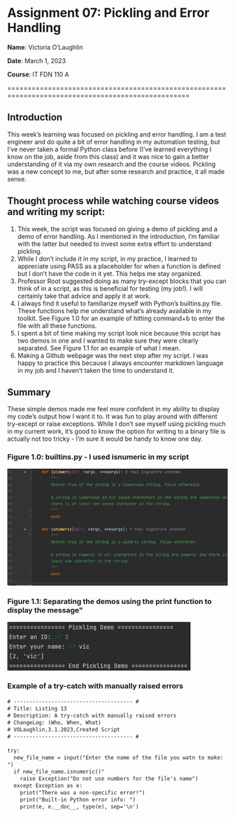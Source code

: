 # Assignment 07: Pickling and Error Handling
**Name**: Victoria O’Laughlin

**Date**: March 1, 2023

**Course**: IT FDN 110 A

===================================================================================================
## Introduction

This week’s learning was focused on pickling and error handling. I am a test engineer and do quite a bit of error handling in my automation testing, but I’ve never taken a formal Python class before (I’ve learned everything I know on the job, aside from this class) and it was nice to gain a better understanding of it via my own research and the course videos. Pickling was a new concept to me, but after some research and practice, it all made sense.

## Thought process while watching course videos and writing my script:

1. This week, the script was focused on giving a demo of pickling and a demo of error handling. As I mentioned in the introduction, I’m familiar with the latter but needed to invest some extra effort to understand pickling. 
2. While I don’t include it in my script, in my practice, I learned to appreciate using PASS as a placeholder for when a function is defined but I don’t have the code in it yet. This helps me stay organized. 
3. Professor Root suggested doing as many try-except blocks that you can think of in a script, as this is beneficial for testing (my job!). I will certainly take that advice and apply it at work.
4. I always find it useful to familiarize myself with Python’s builtins.py file. These functions help me understand what’s already available in my toolkit. See Figure 1.0 for an example of hitting command+b to enter the file with all these functions. 
5. I spent a bit of time making my script look nice because this script has two demos in one and I wanted to make sure they were clearly separated. See Figure 1.1 for an example of what I mean.
6. Making a Github webpage was the next step after my script. I was happy to practice this because I always encounter markdown language in my job and I haven’t taken the time to understand it.

## Summary

These simple demos made me feel more confident in my ability to display my code’s output how I want it to. It was fun to play around with different try-except or raise exceptions. While I don’t see myself using pickling much in my current work, it’s good to know the option for writing to a binary file is actually not too tricky - I’m sure it would be handy to know one day. 

### Figure 1.0: builtins.py - I used isnumeric in my script
![Figure 1.0](https://github.com/vrobado/IntroToProg-Python-Mod07/blob/main/Screen%20Shot%202023-03-04%20at%209.14.02%20PM.png "Figure 1.0: builtins.py - I used isnumeric in my script")

### Figure 1.1: Separating the demos using the print function to display the message"
![Figure 1.1](https://github.com/vrobado/IntroToProg-Python-Mod07/blob/main/Screen%20Shot%202023-03-04%20at%209.44.48%20PM.png "Figure 1.1: Separating the demos using the print function to display the message")


### Example of a try-catch with manually raised errors
```
# -------------------------------------- #
# Title: Listing 13
# Description: A try-catch with manually raised errors
# ChangeLog: (Who, When, What)
# VOLaughlin,3.1.2023,Created Script
# -------------------------------------- #

try:
  new_file_name = input("Enter the name of the file you watn to make: ")
  if new_file_name.isnumeric()"
    raise Exception("Do not use numbers for the file's name")
  except Exception as e:
    print("There was a non-specific error!")
    print("Built-in Python error info: ")
    print(e, e.__doc__, type(e), sep='\n')
```
